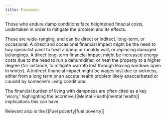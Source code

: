 ```yaml
---
title: Finances 
---
```


Those who endure damp conditions face heightened finacial costs, undertaken in order to mitigate the problem and its effects. 

These are wide-ranging, and can be direct or indirect, long-term, or occasional. A direct and occasional financial impact might be the need to buy specialist paint to treat a damp or mouldy wall, or replacing damaged belongings. A direct long-term financial impact might be increased energy costs due to the need to run a dehumidifier, or heat the property to a higher degree (for instance, to mitigate warmth lost through leaving windows open in winter). A indirect financial impact might be wages lost due to sickness, either from a long term or an accute health problem likely exaccerbated or caused by someone's living conditions. 


The financial burden of living with dampness are often cited as a key 'worry,' highlighting the accretive [[Mental Health|mental health]] implications this can have. 

Relevant also is the [[Fuel poverty|fuel poverty]]